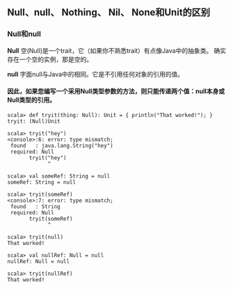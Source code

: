 <!-- MarkdownTOC -->

<!-- /MarkdownTOC -->

## Null、null、 Nothing、 Nil、 None和Unit的区别
### Null和null
  
  **Null**  空(Null)是一个trait，它（如果你不熟悉trait）有点像Java中的抽象类。
确实存在一个空的实例，那是空的。

  **null** 字面null与Java中的相同。它是不引用任何对象的引用的值。
#### 因此，如果您编写一个采用Null类型参数的方法，则只能传递两个值：null本身或Null类型的引用。
```
scala> def tryit(thing: Null): Unit = { println("That worked!"); }
tryit: (Null)Unit

scala> tryit("hey")
<console>:6: error: type mismatch;
 found   : java.lang.String("hey")
 required: Null
       tryit("hey")
             ^

scala> val someRef: String = null
someRef: String = null

scala> tryit(someRef)
<console>:7: error: type mismatch;
 found   : String
 required: Null
       tryit(someRef)
             ^

scala> tryit(null)
That worked!

scala> val nullRef: Null = null
nullRef: Null = null

scala> tryit(nullRef)
That worked!

```
